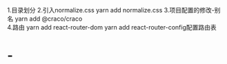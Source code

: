 1.目录划分
2.引入normalize.css          yarn add normalize.css
3.项目配置的修改-别名          yarn add @craco/craco  
4.路由 yarn add react-router-dom    yarn add react-router-config配置路由表
# -
